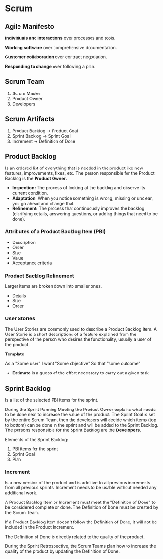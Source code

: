 # Scrum
## Agile Manifesto

**Individuals and interactions** over processes and tools.

**Working software** over comprehensive documentation.

**Customer collaboration** over contract negotiation.

**Responding to change** over following a plan.

## Scrum Team
1. Scrum Master
2. Product Owner
3. Developers

## Scrum Artifacts
1. Product Backlog -> Product Goal
2. Sprint Backlog -> Sprint Goal
3. Increment -> Definition of Done

## Product Backlog
Is an ordered list of everything that is needed in the product like new features, improvements, fixes, etc. The person responsible for the Product Backlog is the **Product Owner.**

* **Inspection:** The process of looking at the backlog and observe its current condition.
* **Adaptation:** When you notice something is wrong, missing or unclear, you go ahead and change that.
* **Refinement:** The process that continuously improves the backlog (clarifying details, answering questions, or adding things that need to be done).


### Attributes of a Product Backlog Item (PBI)
* Description
* Order
* Size
* Value
* Acceptance criteria

### Product Backlog Refinement
Larger items are broken down into smaller ones.
* Details
* Size
* Order

### User Stories
The User Stories are commonly used to describe a Product Backlog Item. A User Storie is a short descriptions of a feature explained from the perspective of the person who desires the functionality, usually a user of the product.

**Template**

As a "Some user"
I want "Some objective"
So that "some outcome"


* **Estimate** is a guess of the effort necessary to carry out a given task

## Sprint Backlog
Is a list of the selected PBI items for the sprint.

During the Sprint Panning Meeting the Product Owner explains what needs to be done next to increase the value of the product. The Sprint Goal is set by the entire Scrum Team, then the developers will decide which items (top to bottom) can be done in the sprint and will be added to the Sprint Backlog. The persons responsible for the Sprint Backlog are the **Developers**.

Elements of the Sprint Backlog:
1. PBI items for the sprint
2. Sprint Goal
3. Plan

### Increment
Is a new version of the product and is additive to all previous increments from all previous sprints. Increment needs to be usable without needed any additional work. 

A Product Backlog Item or Increment must meet the "Definition of Done" to be considered complete or done. The Definition of Done must be created by the Scrum Team.

If a Product Backlog Item doesn't follow the Definition of Done, it will not be included in the Product Increment.

The Definition of Done is directly related to the quality of the product.

During the Sprint Retrospective, the Scrum Teams plan how to increase the quality of the product by updating the Definition of Done.





